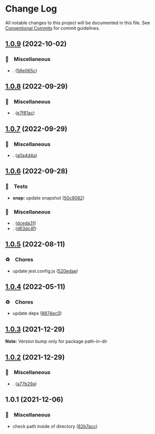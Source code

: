 # Change Log

All notable changes to this project will be documented in this file.
See [Conventional Commits](https://conventionalcommits.org) for commit guidelines.

## [1.0.9](https://github.com/bluelovers/ws-iconv/compare/path-in-dir@1.0.8...path-in-dir@1.0.9) (2022-10-02)



### 🔖　Miscellaneous

* . ([56e065c](https://github.com/bluelovers/ws-iconv/commit/56e065ce78a0e784397851ec6fb47baf3fb5963a))



## [1.0.8](https://github.com/bluelovers/ws-iconv/compare/path-in-dir@1.0.7...path-in-dir@1.0.8) (2022-09-29)



### 🔖　Miscellaneous

* . ([e7f81ac](https://github.com/bluelovers/ws-iconv/commit/e7f81acfe8c1a40cd6e9092b4bcf7b32ed92c062))



## [1.0.7](https://github.com/bluelovers/ws-iconv/compare/path-in-dir@1.0.6...path-in-dir@1.0.7) (2022-09-29)



### 🔖　Miscellaneous

* . ([a0a4d4a](https://github.com/bluelovers/ws-iconv/commit/a0a4d4a7d220fdf76dae7cdcb77b1d40da5e1b62))



## [1.0.6](https://github.com/bluelovers/ws-iconv/compare/path-in-dir@1.0.5...path-in-dir@1.0.6) (2022-09-28)



### 🚨　Tests

* **snap:** update snapshot ([50c9082](https://github.com/bluelovers/ws-iconv/commit/50c90823b7b65aa3f10f14b771327e81f0905f6e))


### 🔖　Miscellaneous

* . ([dceda31](https://github.com/bluelovers/ws-iconv/commit/dceda31798222a650c62f9bd688b9fa55b915cc7))
* . ([d63dc4f](https://github.com/bluelovers/ws-iconv/commit/d63dc4f45321ac9d9f2811a1565ade6aaff0ffe1))



## [1.0.5](https://github.com/bluelovers/ws-iconv/compare/path-in-dir@1.0.4...path-in-dir@1.0.5) (2022-08-11)


### ♻️　Chores

* update jest.config.js ([520edae](https://github.com/bluelovers/ws-iconv/commit/520edae6273f468fb194a76486b80432b4d69758))





## [1.0.4](https://github.com/bluelovers/ws-iconv/compare/path-in-dir@1.0.3...path-in-dir@1.0.4) (2022-05-11)


### ♻️　Chores

* update deps ([8874ec0](https://github.com/bluelovers/ws-iconv/commit/8874ec0576dc65e55d6710c61a1dc67e3142fa8f))





## [1.0.3](https://github.com/bluelovers/ws-iconv/compare/path-in-dir@1.0.2...path-in-dir@1.0.3) (2021-12-29)

**Note:** Version bump only for package path-in-dir





## [1.0.2](https://github.com/bluelovers/ws-iconv/compare/path-in-dir@1.0.1...path-in-dir@1.0.2) (2021-12-29)


### 🔖　Miscellaneous

* . ([a77b29a](https://github.com/bluelovers/ws-iconv/commit/a77b29ae69eb4e0c87d5120618c699273637510a))





## 1.0.1 (2021-12-06)


### 🔖　Miscellaneous

* check path inside of directory ([82b7acc](https://github.com/bluelovers/ws-iconv/commit/82b7accaf117ce635b33a1a3cb727102c29249e3))
